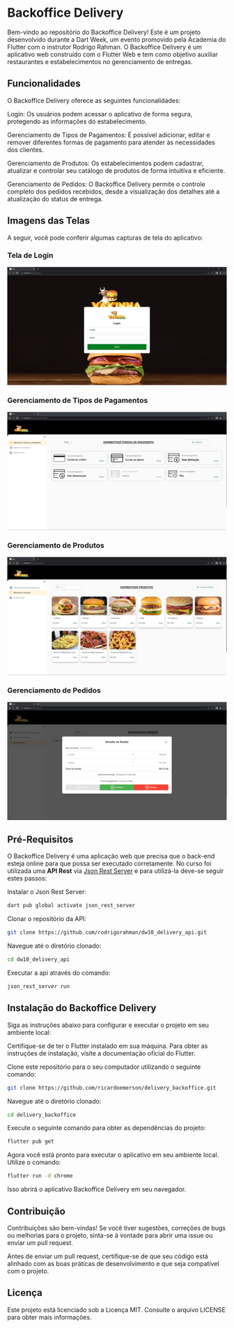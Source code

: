 # Backoffice Delivery

Bem-vindo ao repositório do Backoffice Delivery! Este é um projeto desenvolvido durante a Dart Week, um evento promovido pela Academia do Flutter com o instrutor Rodrigo Rahman. O Backoffice Delivery é um aplicativo web construído com o Flutter Web e tem como objetivo auxiliar restaurantes e estabelecimentos no gerenciamento de entregas.

## Funcionalidades
O Backoffice Delivery oferece as seguintes funcionalidades:

Login: Os usuários podem acessar o aplicativo de forma segura, protegendo as informações do estabelecimento.

Gerenciamento de Tipos de Pagamentos: É possível adicionar, editar e remover diferentes formas de pagamento para atender às necessidades dos clientes.

Gerenciamento de Produtos: Os estabelecimentos podem cadastrar, atualizar e controlar seu catálogo de produtos de forma intuitiva e eficiente.

Gerenciamento de Pedidos: O Backoffice Delivery permite o controle completo dos pedidos recebidos, desde a visualização dos detalhes até a atualização do status de entrega.

## Imagens das Telas

A seguir, você pode conferir algumas capturas de tela do aplicativo:

### Tela de Login
![Screens](.github/flutter-web-login.png)

### Gerenciamento de Tipos de Pagamentos
![Screens](.github/flutter-web-payments.png)

### Gerenciamento de Produtos
![Screens](.github/flutter-web-products.png)

### Gerenciamento de Pedidos
![Screens](.github/flutter-web-orders.png)

## Pré-Requisitos

O Backoffice Delivery é uma aplicação web que precisa que o back-end esteja online para que possa ser executado corretamente. No curso foi utilizada uma **API Rest** via [Json Rest Server](https://pub.dev/packages/json_rest_server) e para utilizá-la deve-se seguir estes passos:

Instalar o Json Rest Server:

```sh
dart pub global activate json_rest_server
```

Clonar o repositório da API:

```sh
git clone https://github.com/rodrigorahman/dw10_delivery_api.git
```

Navegue até o diretório clonado:

```sh
cd dw10_delivery_api
```

Executar a api através do comando:

```sh
json_rest_server run
```

## Instalação do Backoffice Delivery

Siga as instruções abaixo para configurar e executar o projeto em seu ambiente local:

Certifique-se de ter o Flutter instalado em sua máquina. Para obter as instruções de instalação, visite a documentação oficial do Flutter.

Clone este repositório para o seu computador utilizando o seguinte comando:

```sh
git clone https://github.com/ricardoemerson/delivery_backoffice.git
```

Navegue até o diretório clonado:

```sh
cd delivery_backoffice
```

Execute o seguinte comando para obter as dependências do projeto:

```sh
flutter pub get
```

Agora você está pronto para executar o aplicativo em seu ambiente local. Utilize o comando:

```sh
flutter run -d chrome
```

Isso abrirá o aplicativo Backoffice Delivery em seu navegador.

## Contribuição
Contribuições são bem-vindas! Se você tiver sugestões, correções de bugs ou melhorias para o projeto, sinta-se à vontade para abrir uma issue ou enviar um pull request.

Antes de enviar um pull request, certifique-se de que seu código está alinhado com as boas práticas de desenvolvimento e que seja compatível com o projeto.

## Licença
Este projeto está licenciado sob a Licença MIT. Consulte o arquivo LICENSE para obter mais informações.
